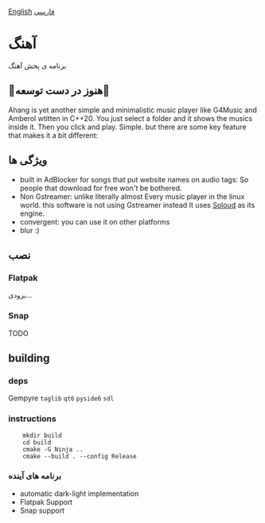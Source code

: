 [English](README.md) [فارسی](README.persian.md)

# آهنگ
برنامه ی پخش آهنگ

## 🚧هنوز در دست توسعه🚧

Ahang is yet another simple and minimalistic music player like G4Music and Amberol wtitten in C++20. You just select a folder and it shows the musics inside it. Then you click and play. Simple. but there are some key feature that makes it a bit different:

## ویژگی ها
- built in AdBlocker for songs that put website names on audio tags: So people that download for free won't be bothered.
- Non Gstreamer: unlike literally almost Every music player in the linux world. this software is not using Gstreamer instead It uses [Soloud](solhsa.com) as its engine.
- convergent: you can use it on other platforms
- blur :)

## نصب
### Flatpak
بزودی...
### Snap
TODO

## building

### deps
Gempyre `taglib` `qt6` `pyside6` `sdl`

### instructions
```
    mkdir build
    cd build
    cmake -G Ninja ..
    cmake --build . --config Release
```
### برنامه های آینده
- automatic dark-light implementation
- Flatpak Support
- Snap support
